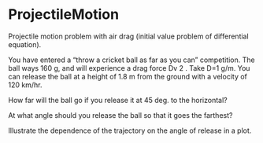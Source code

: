 # ProjectileMotion
Projectile motion problem with air drag (initial value problem of differential equation).

You have entered a “throw a cricket ball as far as you can” competition. The ball ways 160 g, and will experience a drag force Dv 2 . Take D=1 g/m. You can release the ball at a height of 1.8 m from the ground with a velocity of 120 km/hr. 

How far will the ball go if you release it at 45 deg. to the horizontal? 

At what angle should you release the ball so that it goes the farthest? 

Illustrate the dependence of the trajectory on the angle of release in a plot.

